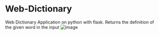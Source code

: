 # Web-Dictionary
Web Dictionary Application on python with flask. Returns the definition of the given word in the input
![image](https://imgur.com/spPpfh3)
